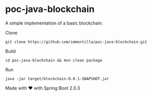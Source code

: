 # poc-java-blockchain
A simple implementation of a basic blockchain.

Clone
```language-bash
git clone https://github.com/immontilla/poc-java-blockchain.git
```

Build
```language-bash
cd poc-java-blockchain && mvn clean package
```

Run
```language-bash
java -jar target/blockchain-0.0.1-SNAPSHOT.jar
```

Made with :heart: with Spring Boot 2.0.3
